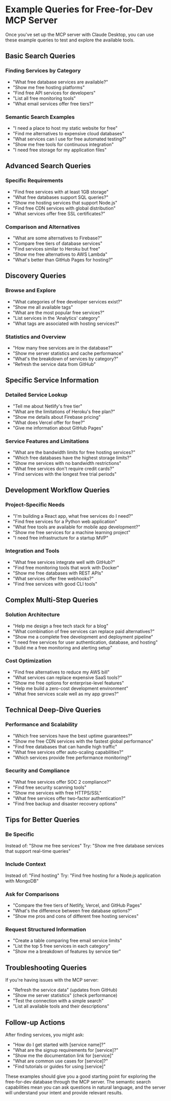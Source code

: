 # Example Queries for Free-for-Dev MCP Server

Once you've set up the MCP server with Claude Desktop, you can use these example queries to test and explore the available tools.

## Basic Search Queries

### Finding Services by Category
- "What free database services are available?"
- "Show me free hosting platforms"
- "Find free API services for developers"
- "List all free monitoring tools"
- "What email services offer free tiers?"

### Semantic Search Examples
- "I need a place to host my static website for free"
- "Find me alternatives to expensive cloud databases"
- "What services can I use for free automated testing?"
- "Show me free tools for continuous integration"
- "I need free storage for my application files"

## Advanced Search Queries

### Specific Requirements
- "Find free services with at least 1GB storage"
- "What free databases support SQL queries?"
- "Show me hosting services that support Node.js"
- "Find free CDN services with global distribution"
- "What services offer free SSL certificates?"

### Comparison and Alternatives
- "What are some alternatives to Firebase?"
- "Compare free tiers of database services"
- "Find services similar to Heroku but free"
- "Show me free alternatives to AWS Lambda"
- "What's better than GitHub Pages for hosting?"

## Discovery Queries

### Browse and Explore
- "What categories of free developer services exist?"
- "Show me all available tags"
- "What are the most popular free services?"
- "List services in the 'Analytics' category"
- "What tags are associated with hosting services?"

### Statistics and Overview
- "How many free services are in the database?"
- "Show me server statistics and cache performance"
- "What's the breakdown of services by category?"
- "Refresh the service data from GitHub"

## Specific Service Information

### Detailed Service Lookup
- "Tell me about Netlify's free tier"
- "What are the limitations of Heroku's free plan?"
- "Show me details about Firebase pricing"
- "What does Vercel offer for free?"
- "Give me information about GitHub Pages"

### Service Features and Limitations
- "What are the bandwidth limits for free hosting services?"
- "Which free databases have the highest storage limits?"
- "Show me services with no bandwidth restrictions"
- "What free services don't require credit cards?"
- "Find services with the longest free trial periods"

## Development Workflow Queries

### Project-Specific Needs
- "I'm building a React app, what free services do I need?"
- "Find free services for a Python web application"
- "What free tools are available for mobile app development?"
- "Show me free services for a machine learning project"
- "I need free infrastructure for a startup MVP"

### Integration and Tools
- "What free services integrate well with GitHub?"
- "Find free monitoring tools that work with Docker"
- "Show me free databases with REST APIs"
- "What services offer free webhooks?"
- "Find free services with good CLI tools"

## Complex Multi-Step Queries

### Solution Architecture
- "Help me design a free tech stack for a blog"
- "What combination of free services can replace paid alternatives?"
- "Show me a complete free development and deployment pipeline"
- "I need free services for user authentication, database, and hosting"
- "Build me a free monitoring and alerting setup"

### Cost Optimization
- "Find free alternatives to reduce my AWS bill"
- "What services can replace expensive SaaS tools?"
- "Show me free options for enterprise-level features"
- "Help me build a zero-cost development environment"
- "What free services scale well as my app grows?"

## Technical Deep-Dive Queries

### Performance and Scalability
- "Which free services have the best uptime guarantees?"
- "Show me free CDN services with the fastest global performance"
- "Find free databases that can handle high traffic"
- "What free services offer auto-scaling capabilities?"
- "Which services provide free performance monitoring?"

### Security and Compliance
- "What free services offer SOC 2 compliance?"
- "Find free security scanning tools"
- "Show me services with free HTTPS/SSL"
- "What free services offer two-factor authentication?"
- "Find free backup and disaster recovery options"

## Tips for Better Queries

### Be Specific
Instead of: "Show me free services"
Try: "Show me free database services that support real-time queries"

### Include Context
Instead of: "Find hosting"
Try: "Find free hosting for a Node.js application with MongoDB"

### Ask for Comparisons
- "Compare the free tiers of Netlify, Vercel, and GitHub Pages"
- "What's the difference between free database options?"
- "Show me pros and cons of different free hosting services"

### Request Structured Information
- "Create a table comparing free email service limits"
- "List the top 5 free services in each category"
- "Show me a breakdown of features by service tier"

## Troubleshooting Queries

If you're having issues with the MCP server:

- "Refresh the service data" (updates from GitHub)
- "Show me server statistics" (check performance)
- "Test the connection with a simple search"
- "List all available tools and their descriptions"

## Follow-up Actions

After finding services, you might ask:
- "How do I get started with [service name]?"
- "What are the signup requirements for [service]?"
- "Show me the documentation link for [service]"
- "What are common use cases for [service]?"
- "Find tutorials or guides for using [service]"

These examples should give you a good starting point for exploring the free-for-dev database through the MCP server. The semantic search capabilities mean you can ask questions in natural language, and the server will understand your intent and provide relevant results.